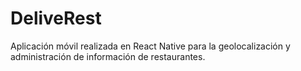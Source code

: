 # DeliveRest
Aplicación móvil realizada en React Native para la geolocalización y administración de información de restaurantes.
